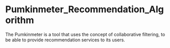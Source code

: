 # Pumkinmeter_Recommendation_Algorithm
The Pumkinmeter is a tool that uses the concept of collaborative filtering, to be able to provide recommendation services to its users. 
